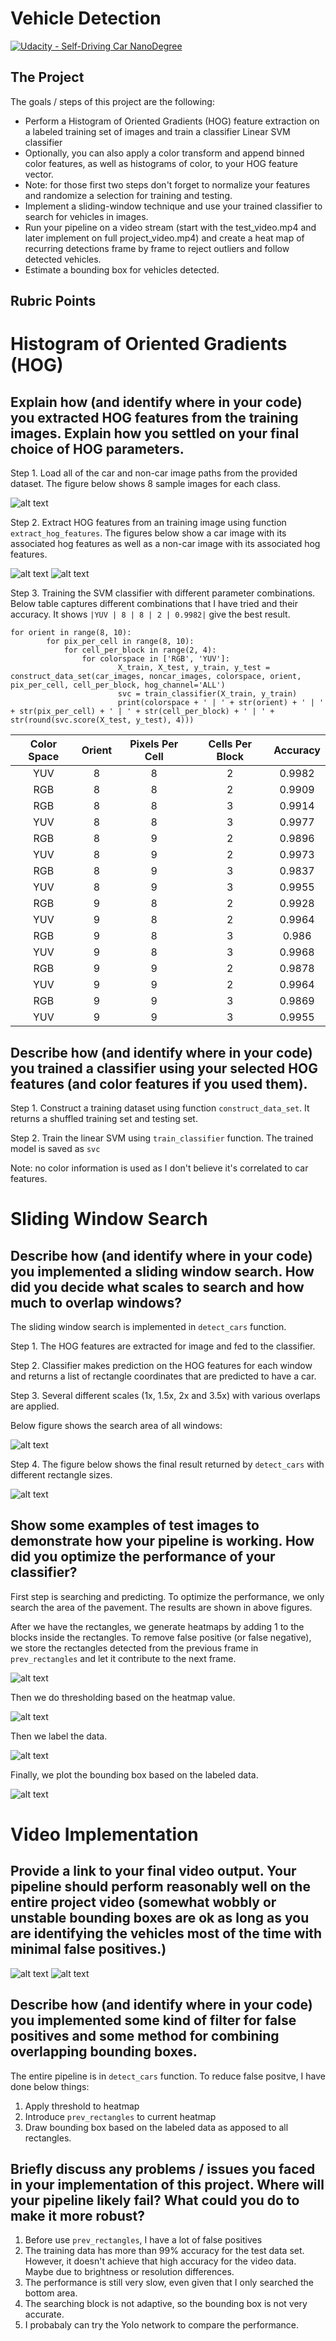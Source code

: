 # Vehicle Detection
[![Udacity - Self-Driving Car NanoDegree](https://s3.amazonaws.com/udacity-sdc/github/shield-carnd.svg)](http://www.udacity.com/drive)
  

The Project
---

The goals / steps of this project are the following:

* Perform a Histogram of Oriented Gradients (HOG) feature extraction on a labeled training set of images and train a classifier Linear SVM classifier
* Optionally, you can also apply a color transform and append binned color features, as well as histograms of color, to your HOG feature vector. 
* Note: for those first two steps don't forget to normalize your features and randomize a selection for training and testing.
* Implement a sliding-window technique and use your trained classifier to search for vehicles in images.
* Run your pipeline on a video stream (start with the test_video.mp4 and later implement on full project_video.mp4) and create a heat map of recurring detections frame by frame to reject outliers and follow detected vehicles.
* Estimate a bounding box for vehicles detected.

[//]: # (Image References)
[image1]: ./examples/visualize_training_data.png
[image2]: ./examples/car_hog.png
[image3]: ./examples/no_car_hog.png
[image4]: ./examples/search_area.png
[image5]: ./examples/combined_search_result.png
[image6]: ./examples/heat_map.png
[image7]: ./examples/threshold_heat_map.png
[image8]: ./examples/label.png
[image9]: ./examples/final_result.png
[image10]: ./examples/ezgif.com-video-to-gif.gif
[image11]: ./examples/ezgif.com-video-to-gif-2.gif


Rubric Points
---

# Histogram of Oriented Gradients (HOG)


## Explain how (and identify where in your code) you extracted HOG features from the training images. Explain how you settled on your final choice of HOG parameters.

Step 1. Load all of the car and non-car image paths from the provided dataset. The figure below shows 8 sample images for each class.

![alt text][image1]

Step 2. Extract HOG features from an training image using function `extract_hog_features`. The figures below show a car image with its associated hog features as well as a non-car image with its associated hog features.

![alt text][image2]
![alt text][image3]

Step 3. Training the SVM classifier with different parameter combinations. Below table captures different combinations that I have tried and their accuracy. It shows `|YUV | 8 | 8 | 2 | 0.9982|` give the best result.

```
for orient in range(8, 10):
		for pix_per_cell in range(8, 10):
			for cell_per_block in range(2, 4):
				for colorspace in ['RGB', 'YUV']:
						X_train, X_test, y_train, y_test = construct_data_set(car_images, noncar_images, colorspace, orient, pix_per_cell, cell_per_block, hog_channel='ALL')
						svc = train_classifier(X_train, y_train)
						print(colorspace + ' | ' + str(orient) + ' | ' + str(pix_per_cell) + ' | ' + str(cell_per_block) + ' | ' + str(round(svc.score(X_test, y_test), 4)))

```


| Color Space | Orient | Pixels Per Cell | Cells Per Block | Accuracy |
| :---------: | :----: | :-------------: | :-------------: | :-------:|
|YUV | 8 | 8 | 2 | 0.9982|
|RGB | 8 | 8 | 2 | 0.9909|
|RGB | 8 | 8 | 3 | 0.9914|
|YUV | 8 | 8 | 3 | 0.9977|
|RGB | 8 | 9 | 2 | 0.9896|
|YUV | 8 | 9 | 2 | 0.9973|
|RGB | 8 | 9 | 3 | 0.9837|
|YUV | 8 | 9 | 3 | 0.9955|
|RGB | 9 | 8 | 2 | 0.9928|
|YUV | 9 | 8 | 2 | 0.9964|
|RGB | 9 | 8 | 3 | 0.986 |
|YUV | 9 | 8 | 3 | 0.9968|
|RGB | 9 | 9 | 2 | 0.9878|
|YUV | 9 | 9 | 2 | 0.9964|
|RGB | 9 | 9 | 3 | 0.9869|
|YUV | 9 | 9 | 3 | 0.9955|

## Describe how (and identify where in your code) you trained a classifier using your selected HOG features (and color features if you used them).

Step 1. Construct a training dataset using function `construct_data_set`. It returns a shuffled training set and testing set.

Step 2. Train the linear SVM using `train_classifier` function. The trained model is saved as `svc`

Note: no color information is used as I don't believe it's correlated to car features.

# Sliding Window Search

## Describe how (and identify where in your code) you implemented a sliding window search. How did you decide what scales to search and how much to overlap windows?

The sliding window search is implemented in `detect_cars` function. 

Step 1. The HOG features are extracted for image and fed to the classifier.

Step 2. Classifier makes prediction on the HOG features for each window and returns a list of rectangle coordinates that are predicted to have a car.

Step 3. Several different scales (1x, 1.5x, 2x and 3.5x) with various overlaps are applied. 

Below figure shows the search area of all windows:

![alt text][image4]

Step 4. The figure below shows the final result returned by `detect_cars` with different rectangle sizes. 

![alt text][image5]


## Show some examples of test images to demonstrate how your pipeline is working. How did you optimize the performance of your classifier?

First step is searching and predicting. To optimize the performance, we only search the area of the pavement. The results are shown in above figures.

After we have the rectangles, we generate heatmaps by adding 1 to the blocks inside the rectangles. To remove false positive (or false negative), we store the rectangles detected from the previous frame in `prev_rectangles` and let it contribute to the next frame. 

![alt text][image6]

Then we do thresholding based on the heatmap value.

![alt text][image7]

Then we label the data.

![alt text][image8]

Finally, we plot the bounding box based on the labeled data.

![alt text][image9]

# Video Implementation

## Provide a link to your final video output. Your pipeline should perform reasonably well on the entire project video (somewhat wobbly or unstable bounding boxes are ok as long as you are identifying the vehicles most of the time with minimal false positives.)

![alt text][image10]
![alt text][image11]

## Describe how (and identify where in your code) you implemented some kind of filter for false positives and some method for combining overlapping bounding boxes.

The entire pipeline is in `detect_cars` function. To reduce false positve, I have done below things:

1. Apply threshold to heatmap
2. Introduce `prev_rectangles` to current heatmap
3. Draw bounding box based on the labeled data as apposed to all rectangles.

## Briefly discuss any problems / issues you faced in your implementation of this project. Where will your pipeline likely fail? What could you do to make it more robust?

1. Before use `prev_rectangles`, I have a lot of false positives
2. The training data has more than 99% accuracy for the test data set. However, it doesn't achieve that high accuracy for the video data. Maybe due to brightness or resolution differences.
3. The performance is still very slow, even given that I only searched the bottom area.
4. The searching block is not adaptive, so the bounding box is not very accurate.
5. I probabaly can try the Yolo network to compare the performance.



